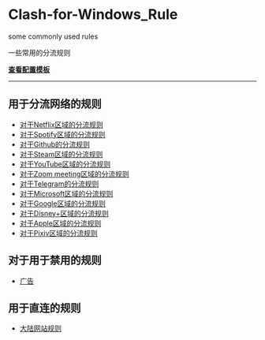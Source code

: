 # Clash-for-Windows_Rule
some commonly used rules

一些常用的分流规则

**[查看配置模板](https://github.com/ender-zhao/Clash-for-Windows_Rule/blob/main/template/README.md)**

****

## 用于分流网络的规则

* [对于Netflix区域的分流规则](https://github.com/ender-zhao/Clash-for-Windows_Rule/blob/main/Rule/Netflix)
* [对于Spotify区域的分流规则](https://github.com/ender-zhao/Clash-for-Windows_Rule/blob/main/Rule/Spotify)
* [对于Github的分流规则](https://github.com/ender-zhao/Clash-for-Windows_Rule/blob/main/Rule/Github)
* [对于Steam区域的分流规则](https://github.com/ender-zhao/Clash-for-Windows_Rule/blob/main/Rule/Steam)
* [对于YouTube区域的分流规则](https://github.com/ender-zhao/Clash-for-Windows_Rule/blob/main/Rule/YouTube)
* [对于Zoom meeting区域的分流规则](https://github.com/ender-zhao/Clash-for-Windows_Rule/blob/main/Rule/Zoom)
* [对于Telegram的分流规则](https://github.com/ender-zhao/Clash-for-Windows_Rule/blob/main/Rule/Telegram)
* [对于Microsoft区域的分流规则](https://github.com/ender-zhao/Clash-for-Windows_Rule/blob/main/Rule/Microsoft)
* [对于Google区域的分流规则](https://github.com/ender-zhao/Clash-for-Windows_Rule/blob/main/Rule/Google)
* [对于Disney+区域的分流规则](https://github.com/ender-zhao/Clash-for-Windows_Rule/blob/main/Rule/Disney%2B)
* [对于Apple区域的分流规则](https://github.com/ender-zhao/Clash-for-Windows_Rule/blob/main/Rule/Apple)
* [对于Pixiv区域的分流规则](https://github.com/ender-zhao/Clash-for-Windows_Rule/blob/main/Rule/Pixiv)

## 对于用于禁用的规则

* [广告](https://github.com/ender-zhao/Clash-for-Windows_Rule/blob/main/Rule/Advertising)

## 用于直连的规则

* [大陆网站规则](https://github.com/ender-zhao/Clash-for-Windows_Rule/blob/main/Rule/Direct)
